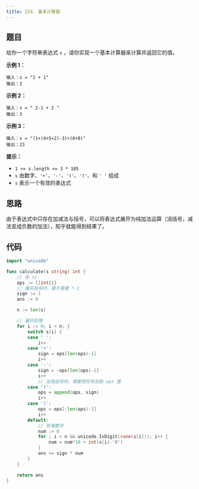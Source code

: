 ```yaml
---
title: 224. 基本计算器
---
```


## 题目

给你一个字符串表达式 `s` ，请你实现一个基本计算器来计算并返回它的值。

**示例 1：**

```
输入：s = "1 + 1"
输出：2
```

**示例 2：**

```
输入：s = " 2-1 + 2 "
输出：3
```

**示例 3：**

```
输入：s = "(1+(4+5+2)-3)+(6+8)"
输出：23
```

**提示：**

- `1 <= s.length <= 3 * 105`
- `s` 由数字、`'+'`、`'-'`、`'('`、`')'`、和 `' '` 组成
- `s` 表示一个有效的表达式

## 思路

由于表达式中只存在加减法与括号，可以将表达式展开为纯加法运算（消括号，减法变成负数的加法），知乎就能得到结果了。

## 代码

```go
import "unicode"

func calculate(s string) int {
	// 存 +/-
	ops := []int{1}
	// 展开括号时，需不需要 *-1
	sign := 1
	ans := 0

	n := len(s)

	// 遍历处理
	for i := 0; i < n; {
		switch s[i] {
		case ' ':
			i++
		case '+':
			sign = ops[len(ops)-1]
			i++
		case '-':
			sign = -ops[len(ops)-1]
			i++
			// 出现括号时，需要把符号加到 ops 里
		case '(':
			ops = append(ops, sign)
			i++
		case ')':
			ops = ops[:len(ops)-1]
			i++
		default:
			// 处理数字
			num := 0
			for ; i < n && unicode.IsDigit(rune(s[i])); i++ {
				num = num*10 + int(s[i]-'0')
			}
			ans += sign * num
		}
	}

	return ans
}
```
